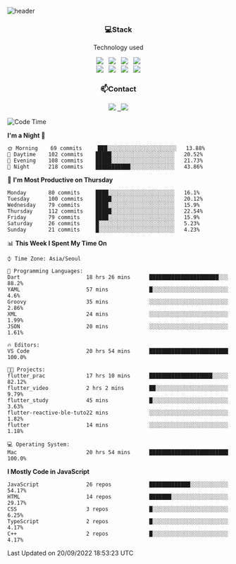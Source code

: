 ![header](https://capsule-render.vercel.app/api?type=waving&color=gradient&height=200&text=Che-ri&fontAlign=70&fontAlignY=40&animation=twinkling)

<h3 align="center">💻Stack</h3>
<p align="center">Technology used</p>
<div align="center"><img src="https://img.shields.io/badge/HTML5-e74c3c?style=flat-square&logo=HTML5&logoColor=white"></img> &nbsp <img src="https://img.shields.io/badge/CSS3-0A84FF?style=flat-square&logo=CSS3&logoColor=white"></img> &nbsp <img src="https://img.shields.io/badge/tailwind%2Dcss-06B6D4?style=flat-square&logo=tailwindcss&logoColor=white"/></a> &nbsp <img src="https://img.shields.io/badge/styled%2Dcomponents-DB7093?style=flat-square&logo=styled%2Dcomponents&logoColor=white"/></a>
<br><img src="https://img.shields.io/badge/JavaScript-FFCD11?style=flat-square&logo=JavaScript&logoColor=white"></img> &nbsp <img src="https://img.shields.io/badge/React-00BCF6?style=flat-square&logo=React&logoColor=white"></img> &nbsp <img src="https://img.shields.io/badge/Redux-764ABC?style=flat-square&logo=Redux&logoColor=white"/> &nbsp <img src="https://img.shields.io/badge/Zustand-582D3E?style=flat-square&logo=Zustand&logoColor=white"/></a></div> 

<h3 align="center">📫Contact</h3>
<div align="center"><a href="https://cheri.tistory.com/"><img src="https://img.shields.io/badge/Cheri-AD29B6?style=flat-square&logo=Tidal&logoColor=white"/></a> <a href="rnjs1135@gmail.com"> &nbsp <img src="https://img.shields.io/badge/Gmail-EA4335?style=flat-square&logo=Gmail&logoColor=white"/></a></div>

<!--START_SECTION:waka-->
![Code Time](http://img.shields.io/badge/Code%20Time-1%2C578%20hrs%2022%20mins-blue)

**I'm a Night 🦉** 

```text
🌞 Morning    69 commits     ███░░░░░░░░░░░░░░░░░░░░░░   13.88% 
🌆 Daytime    102 commits    █████░░░░░░░░░░░░░░░░░░░░   20.52% 
🌃 Evening    108 commits    █████░░░░░░░░░░░░░░░░░░░░   21.73% 
🌙 Night      218 commits    ███████████░░░░░░░░░░░░░░   43.86%

```
📅 **I'm Most Productive on Thursday** 

```text
Monday       80 commits     ████░░░░░░░░░░░░░░░░░░░░░   16.1% 
Tuesday      100 commits    █████░░░░░░░░░░░░░░░░░░░░   20.12% 
Wednesday    79 commits     ████░░░░░░░░░░░░░░░░░░░░░   15.9% 
Thursday     112 commits    █████░░░░░░░░░░░░░░░░░░░░   22.54% 
Friday       79 commits     ████░░░░░░░░░░░░░░░░░░░░░   15.9% 
Saturday     26 commits     █░░░░░░░░░░░░░░░░░░░░░░░░   5.23% 
Sunday       21 commits     █░░░░░░░░░░░░░░░░░░░░░░░░   4.23%

```


📊 **This Week I Spent My Time On** 

```text
⌚︎ Time Zone: Asia/Seoul

💬 Programming Languages: 
Dart                     18 hrs 26 mins      ██████████████████████░░░   88.2% 
YAML                     57 mins             █░░░░░░░░░░░░░░░░░░░░░░░░   4.6% 
Groovy                   35 mins             ░░░░░░░░░░░░░░░░░░░░░░░░░   2.86% 
XML                      24 mins             ░░░░░░░░░░░░░░░░░░░░░░░░░   1.99% 
JSON                     20 mins             ░░░░░░░░░░░░░░░░░░░░░░░░░   1.61%

🔥 Editors: 
VS Code                  20 hrs 54 mins      █████████████████████████   100.0%

🐱‍💻 Projects: 
flutter_prac             17 hrs 10 mins      ████████████████████░░░░░   82.12% 
flutter_video            2 hrs 2 mins        ██░░░░░░░░░░░░░░░░░░░░░░░   9.79% 
flutter_study            45 mins             █░░░░░░░░░░░░░░░░░░░░░░░░   3.63% 
flutter-reactive-ble-tuto22 mins             ░░░░░░░░░░░░░░░░░░░░░░░░░   1.82% 
flutter                  14 mins             ░░░░░░░░░░░░░░░░░░░░░░░░░   1.18%

💻 Operating System: 
Mac                      20 hrs 54 mins      █████████████████████████   100.0%

```

**I Mostly Code in JavaScript** 

```text
JavaScript               26 repos            █████████████░░░░░░░░░░░░   54.17% 
HTML                     14 repos            ███████░░░░░░░░░░░░░░░░░░   29.17% 
CSS                      3 repos             █░░░░░░░░░░░░░░░░░░░░░░░░   6.25% 
TypeScript               2 repos             █░░░░░░░░░░░░░░░░░░░░░░░░   4.17% 
C++                      2 repos             █░░░░░░░░░░░░░░░░░░░░░░░░   4.17%

```



 Last Updated on 20/09/2022 18:53:23 UTC
<!--END_SECTION:waka-->
